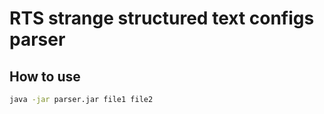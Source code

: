 # RTS strange structured text configs parser

## How to use

```bash
java -jar parser.jar file1 file2
```
